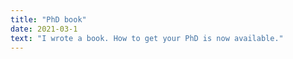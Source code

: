 ```yaml
---
title: "PhD book"
date: 2021-03-1
text: "I wrote a book. How to get your PhD is now available."
---
```


